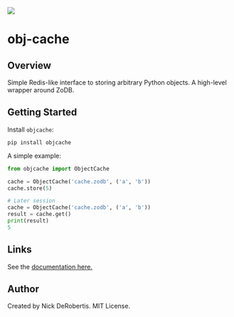 
[![](https://codecov.io/gh/nickderobertis/obj-cache/branch/master/graph/badge.svg)](https://codecov.io/gh/nickderobertis/obj-cache)

# obj-cache

## Overview

Simple Redis-like interface to storing arbitrary Python objects. A high-level wrapper around ZoDB.

## Getting Started

Install `objcache`:

```
pip install objcache
```

A simple example:

```python
from objcache import ObjectCache

cache = ObjectCache('cache.zodb', ('a', 'b'))
cache.store(5)

# Later session
cache = ObjectCache('cache.zodb', ('a', 'b'))
result = cache.get()
print(result)
5
```

## Links

See the
[documentation here.](
https://nickderobertis.github.io/obj-cache/
)

## Author

Created by Nick DeRobertis. MIT License.